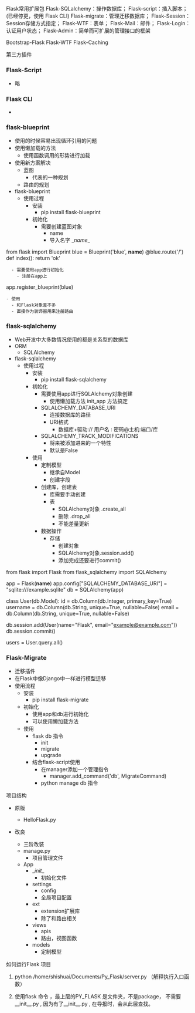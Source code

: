 
Flask常用扩展包
Flask-SQLalchemy：操作数据库；
Flask-script：插入脚本； (已经停更，使用 Flask CLI)
Flask-migrate：管理迁移数据库；
Flask-Session：Session存储方式指定；
Flask-WTF：表单；
Flask-Mail：邮件；
Flask-Login：认证用户状态；
Flask-Admin：简单而可扩展的管理接口的框架

Bootstrap-Flask 
Flask-WTF 
Flask-Caching


第三方插件

### Flask-Script
+ 略

### Flask CLI
+ 



### flask-blueprint

- 使用的时候容易出现循环引用的问题
- 使用懒加载的方法
  - 使用函数调用的形势进行加载
- 使用新方案解决
  - 蓝图
    - 代表的一种规划
  - 路由的规划
- flask-blueprint
  - 使用过程
    - 安装
      - pip install flask-blueprint
    - 初始化
      - 需要创建蓝图对象
        - name
        - 导入名字 \__name__

from flask import Blueprint
blue = Blueprint('blue', __name__)
@blue.route('/')
def index():
return 'ok'

      - 需要使用app进行初始化
        - 注册在app上
app.register_blueprint(blue)

    - 使用
      - 和Flask对象差不多
      - 直接作为装饰器用来注册路由


### flask-sqlalchemy

- Web开发中大多数情况使用的都是关系型的数据库
- ORM
  - SQLAlchemy
- flask-sqlalchemy
  - 使用过程
    - 安装
      - pip install flask-sqlalchemy
    - 初始化
      - 需要使用app进行SQLAlchemy对象创建
        - 使用懒加载方法   init_app 方法搞定
      - SQLALCHEMY_DATABASE_URI
        - 连接数据库的路径 
        - URI格式
          - 数据库+驱动:// 用户名 : 密码@主机:端口/库
      - SQLALCHEMY_TRACK_MODIFICATIONS 
        - 将来被添加进来的一个特性
        - 默认是False
    - 使用
      - 定制模型
        - 继承自Model
        - 创建字段 
      - 创建库，创建表
        - 库需要手动创建
        - 表
          - SQLAlchemy对象  .create_all
          - 删除  .drop_all
          - 不能差量更新
      - 数据操作
        - 存储
          - 创建对象
          - SQLAlchemy对象.session.add()
          - 添加完成还要进行commit()

from flask import Flask
from flask_sqlalchemy import SQLAlchemy

app = Flask(__name__)
app.config["SQLALCHEMY_DATABASE_URI"] = "sqlite:///example.sqlite"
db = SQLAlchemy(app)


class User(db.Model):
    id = db.Column(db.Integer, primary_key=True)
    username = db.Column(db.String, unique=True, nullable=False)
    email = db.Column(db.String, unique=True, nullable=False)


db.session.add(User(name="Flask", email="example@example.com"))
db.session.commit()

users = User.query.all()

### Flask-Migrate
- 迁移插件
- 在Flask中像Django中一样进行模型迁移
- 使用流程
  - 安装
    - pip install flask-migrate
  - 初始化
    - 使用app和db进行初始化
    - 可以使用懒加载方法
  - 使用
    - flask db  指令
      - init
      - migrate
      - upgrade
    - 结合flask-script使用
      - 在manager添加一个管理指令
        - manager.add_command('db', MigrateCommand)
      - python manage db 指令


项目结构

- 原版
  - HelloFlask.py

- 改良
  - 三阶改装
  - manage.py 
    - 项目管理文件
  - App
    - \__init__
      - 初始化文件
    - settings
      - config
      - 全局项目配置
    - ext
      - extension扩展库
      - 除了和路由相关
    - views
      - apis
      - 路由，视图函数
    - models
      - 定制模型

如何运行Flask 项目
1. python /home/shishuai/Documents/Py_Flask/server.py       （解释执行入口函数）


2. 使用flask 命令 ，最上层的PY_FLASK 是文件夹，不是package， 不需要__init__.py , 因为有了__init__.py , 在导报时，会从此层查找。